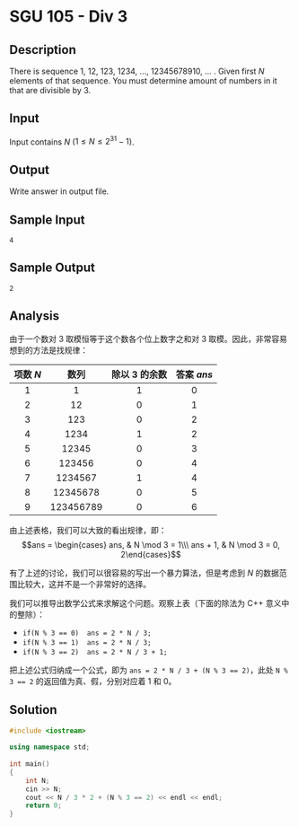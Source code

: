 # SGU 105 - Div 3


## Description

There is sequence 1, 12, 123, 1234, ..., 12345678910, ... . Given first $N$ elements of that sequence. You must determine amount of numbers in it that are divisible by 3.

## Input

Input contains $N$ ($1\leq N\leq 2^{31} - 1$).

## Output

Write answer in output file.

## Sample Input

```
4
```

## Sample Output

```
2
```

## Analysis

由于一个数对 $3$ 取模恒等于这个数各个位上数字之和对 $3$ 取模。因此，非常容易想到的方法是找规律：

| 项数 $N$ | 数列 | 除以 $3$ 的余数 | 答案 $ans$ |
|:-:|:-:|:-:|:-:|
| 1 | 1 | 1 | 0 |
| 2 | 12 | 0 | 1 |
| 3 | 123 | 0 | 2 |
| 4 | 1234 | 1 | 2 |
| 5 | 12345 | 0 | 3 |
| 6 | 123456 | 0 | 4 |
| 7 | 1234567 | 1 | 4 |
| 8 | 12345678 | 0 | 5 |
| 9 | 123456789 | 0 | 6 |

由上述表格，我们可以大致的看出规律，即：$$ans = \begin{cases} ans, & N \mod 3 = 1\\\ ans + 1, & N \mod 3 = 0, 2\end{cases}$$

有了上述的讨论，我们可以很容易的写出一个暴力算法，但是考虑到 $N$ 的数据范围比较大，这并不是一个非常好的选择。

我们可以推导出数学公式来求解这个问题。观察上表（下面的除法为 C++ 意义中的整除）：

 * `if(N % 3 == 0)  ans = 2 * N / 3;`
 * `if(N % 3 == 1)  ans = 2 * N / 3;`
 * `if(N % 3 == 2)  ans = 2 * N / 3 + 1;`

把上述公式归纳成一个公式，即为 `ans = 2 * N / 3 + (N % 3 == 2)`，此处 `N % 3 == 2` 的返回值为真、假，分别对应着 1 和 0。

## Solution

```cpp
#include <iostream>
 
using namespace std;
 
int main()
{
    int N;
    cin >> N;
    cout << N / 3 * 2 + (N % 3 == 2) << endl << endl;
    return 0;
}
```
